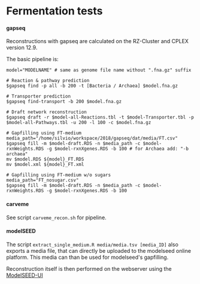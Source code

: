 # Fermentation tests

#### gapseq

Reconstructions with gapseq are calculated on the RZ-Cluster and CPLEX version 12.9.

The basic pipeline is:

```shell
model="MODELNAME" # same as genome file name without ".fna.gz" suffix

# Reaction & pathway prediction
$gapseq find -p all -b 200 -t [Bacteria / Archaea] $model.fna.gz

# Transporter prediction
$gapseq find-transport -b 200 $model.fna.gz

# Draft network reconstruction 
$gapseq draft -r $model-all-Reactions.tbl -t $model-Transporter.tbl -p $model-all-Pathways.tbl -u 200 -l 100 -c $model.fna.gz

# Gapfilling using FT-medium
media_path="/home/silvio/workspace/2018/gapseq/dat/media/FT.csv"
$gapseq fill -m $model-draft.RDS -n $media_path -c $model-rxnWeights.RDS -g $model-rxnXgenes.RDS -b 100 # for Archaea add: "-b archaea"
mv $model.RDS ${model}_FT.RDS
mv $model.xml ${model}_FT.xml

# Gapfilling using FT-medium w/o sugars
media_path="FT_nosugar.csv"
$gapseq fill -m $model-draft.RDS -n $media_path -c $model-rxnWeights.RDS -g $model-rxnXgenes.RDS -b 100
```



#### carveme

See script `carveme_recon.sh` for pipeline.



#### modelSEED

The script `extract_single_medium.R media/media.tsv [media_ID]` also exports a media file, that can directly be uploaded to the modelseed online platform. This media can than be used for modelseed's gapfilling.

Reconstruction itself is then performed on the webserver using the [ModelSEED-UI](https://modelseed.org/)